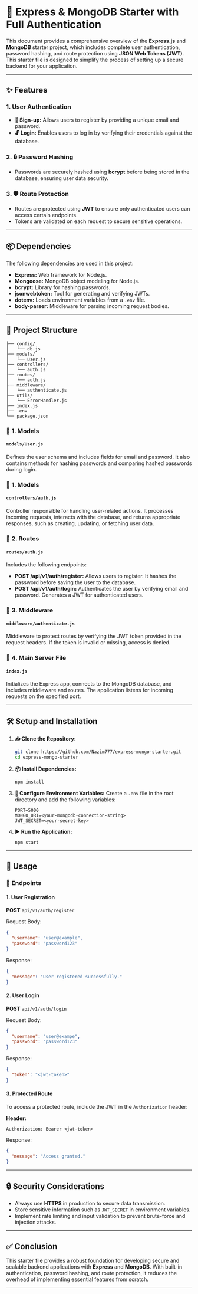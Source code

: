 # 🚀 Express & MongoDB Starter with Full Authentication

This document provides a comprehensive overview of the **Express.js** and **MongoDB** starter project, which includes complete user authentication, password hashing, and route protection using **JSON Web Tokens (JWT)**. This starter file is designed to simplify the process of setting up a secure backend for your application.

---

## ✨ Features

### 1. **User Authentication**

- **🔑 Sign-up:** Allows users to register by providing a unique email and password.
- **🔓 Login:** Enables users to log in by verifying their credentials against the database.

### 2. **🔒 Password Hashing**

- Passwords are securely hashed using **bcrypt** before being stored in the database, ensuring user data security.

### 3. **🛡️ Route Protection**

- Routes are protected using **JWT** to ensure only authenticated users can access certain endpoints.
- Tokens are validated on each request to secure sensitive operations.

---

## 📦 Dependencies

The following dependencies are used in this project:

- **Express:** Web framework for Node.js.
- **Mongoose:** MongoDB object modeling for Node.js.
- **bcrypt:** Library for hashing passwords.
- **jsonwebtoken:** Tool for generating and verifying JWTs.
- **dotenv:** Loads environment variables from a `.env` file.
- **body-parser:** Middleware for parsing incoming request bodies.

---

## 📂 Project Structure

```plaintext
├── config/
│   └── db.js
├── models/
│   └── User.js
├── controllers/
│   └── auth.js
├── routes/
│   └── auth.js
├── middleware/
│   └── authenticate.js
├── utils/
│   └── ErrorHandler.js
├── index.js
├── .env
└── package.json
```

### 📁 **1. Models**

#### `models/User.js`

Defines the user schema and includes fields for email and password. It also contains methods for hashing passwords and comparing hashed passwords during login.

### 📁 **1. Models**

#### `controllers/auth.js`

Controller responsible for handling user-related actions. It processes incoming requests, interacts with the database, and returns appropriate responses, such as creating, updating, or fetching user data.

### 📁 **2. Routes**

#### `routes/auth.js`

Includes the following endpoints:

- **POST /api/v1/auth/register:** Allows users to register. It hashes the password before saving the user to the database.
- **POST /api/v1/auth/login:** Authenticates the user by verifying email and password. Generates a JWT for authenticated users.

### 📁 **3. Middleware**

#### `middleware/authenticate.js`

Middleware to protect routes by verifying the JWT token provided in the request headers. If the token is invalid or missing, access is denied.

### 📁 **4. Main Server File**

#### `index.js`

Initializes the Express app, connects to the MongoDB database, and includes middleware and routes. The application listens for incoming requests on the specified port.

---

## 🛠️ Setup and Installation

1. **📥 Clone the Repository:**

   ```bash
   git clone https://github.com/Nazim777/express-mongo-starter.git
   cd express-mongo-starter
   ```

2. **📦 Install Dependencies:**

   ```bash
   npm install
   ```

3. **🔧 Configure Environment Variables:** Create a `.env` file in the root directory and add the following variables:

   ```env
   PORT=5000
   MONGO_URI=<your-mongodb-connection-string>
   JWT_SECRET=<your-secret-key>
   ```

4. **▶️ Run the Application:**

   ```bash
   npm start
   ```

---

## 📌 Usage

### 📍 Endpoints

#### **1. User Registration**

**POST** `api/v1/auth/register`

Request Body:

```json
{
  "username": "user@example",
  "password": "password123"
}
```

Response:

```json
{
  "message": "User registered successfully."
}
```

#### **2. User Login**

**POST** `api/v1/auth/login`

Request Body:

```json
{
  "username": "user@exampe",
  "password": "password123"
}
```

Response:

```json
{
  "token": "<jwt-token>"
}
```

#### **3. Protected Route**

To access a protected route, include the JWT in the `Authorization` header:

**Header:**

```plaintext
Authorization: Bearer <jwt-token>
```

Response:

```json
{
  "message": "Access granted."
}
```

---

## 🔒 Security Considerations

- Always use **HTTPS** in production to secure data transmission.
- Store sensitive information such as `JWT_SECRET` in environment variables.
- Implement rate limiting and input validation to prevent brute-force and injection attacks.

---

## ✅ Conclusion

This starter file provides a robust foundation for developing secure and scalable backend applications with **Express** and **MongoDB**. With built-in authentication, password hashing, and route protection, it reduces the overhead of implementing essential features from scratch.

---

